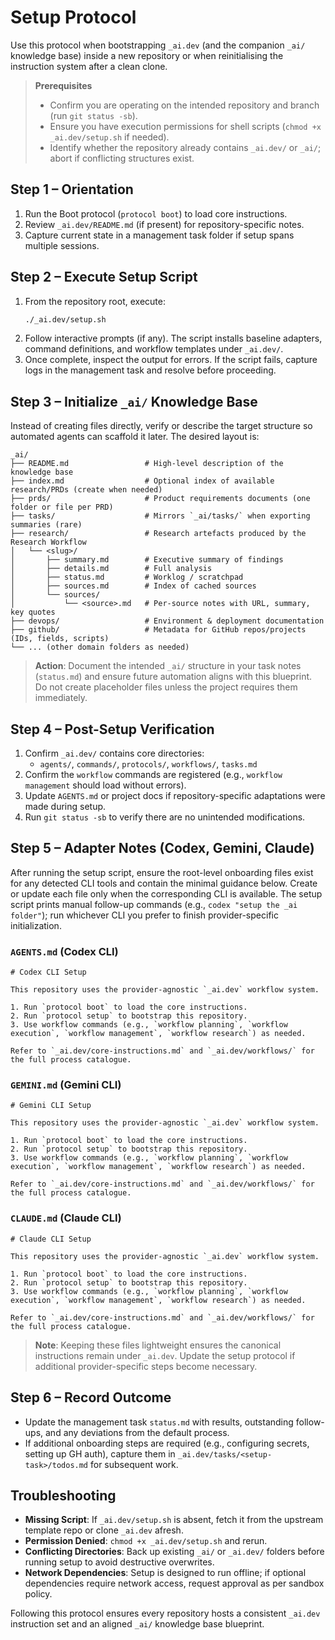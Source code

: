 # Setup Protocol

Use this protocol when bootstrapping `_ai.dev` (and the companion `_ai/` knowledge base) inside a new repository or when reinitialising the instruction system after a clean clone.

> **Prerequisites**
> - Confirm you are operating on the intended repository and branch (run `git status -sb`).
> - Ensure you have execution permissions for shell scripts (`chmod +x _ai.dev/setup.sh` if needed).
> - Identify whether the repository already contains `_ai.dev/` or `_ai/`; abort if conflicting structures exist.

## Step 1 – Orientation
1. Run the Boot protocol (`protocol boot`) to load core instructions.
2. Review `_ai.dev/README.md` (if present) for repository-specific notes.
3. Capture current state in a management task folder if setup spans multiple sessions.

## Step 2 – Execute Setup Script
1. From the repository root, execute:
   ```bash
   ./_ai.dev/setup.sh
   ```
2. Follow interactive prompts (if any). The script installs baseline adapters, command definitions, and workflow templates under `_ai.dev/`.
3. Once complete, inspect the output for errors. If the script fails, capture logs in the management task and resolve before proceeding.

## Step 3 – Initialize `_ai/` Knowledge Base
Instead of creating files directly, verify or describe the target structure so automated agents can scaffold it later. The desired layout is:

```
_ai/
├── README.md                 # High-level description of the knowledge base
├── index.md                  # Optional index of available research/PRDs (create when needed)
├── prds/                     # Product requirements documents (one folder or file per PRD)
├── tasks/                    # Mirrors `_ai/tasks/` when exporting summaries (rare)
├── research/                 # Research artefacts produced by the Research Workflow
│   └── <slug>/
│       ├── summary.md        # Executive summary of findings
│       ├── details.md        # Full analysis
│       ├── status.md         # Worklog / scratchpad
│       ├── sources.md        # Index of cached sources
│       └── sources/
│           └── <source>.md   # Per-source notes with URL, summary, key quotes
├── devops/                   # Environment & deployment documentation
├── github/                   # Metadata for GitHub repos/projects (IDs, fields, scripts)
└── ... (other domain folders as needed)
```

> **Action**: Document the intended `_ai/` structure in your task notes (`status.md`) and ensure future automation aligns with this blueprint. Do not create placeholder files unless the project requires them immediately.

## Step 4 – Post-Setup Verification
1. Confirm `_ai.dev/` contains core directories:
   - `agents/`, `commands/`, `protocols/`, `workflows/`, `tasks.md`
2. Confirm the `workflow` commands are registered (e.g., `workflow management` should load without errors).
3. Update `AGENTS.md` or project docs if repository-specific adaptations were made during setup.
4. Run `git status -sb` to verify there are no unintended modifications.

## Step 5 – Adapter Notes (Codex, Gemini, Claude)
After running the setup script, ensure the root-level onboarding files exist for any detected CLI tools and contain the minimal guidance below. Create or update each file only when the corresponding CLI is available. The setup script prints manual follow-up commands (e.g., `codex "setup the _ai folder"`); run whichever CLI you prefer to finish provider-specific initialization.

### `AGENTS.md` (Codex CLI)
```
# Codex CLI Setup

This repository uses the provider-agnostic `_ai.dev` workflow system.

1. Run `protocol boot` to load the core instructions.
2. Run `protocol setup` to bootstrap this repository.
3. Use workflow commands (e.g., `workflow planning`, `workflow execution`, `workflow management`, `workflow research`) as needed.

Refer to `_ai.dev/core-instructions.md` and `_ai.dev/workflows/` for the full process catalogue.
```

### `GEMINI.md` (Gemini CLI)
```
# Gemini CLI Setup

This repository uses the provider-agnostic `_ai.dev` workflow system.

1. Run `protocol boot` to load the core instructions.
2. Run `protocol setup` to bootstrap this repository.
3. Use workflow commands (e.g., `workflow planning`, `workflow execution`, `workflow management`, `workflow research`) as needed.

Refer to `_ai.dev/core-instructions.md` and `_ai.dev/workflows/` for the full process catalogue.
```

### `CLAUDE.md` (Claude CLI)
```
# Claude CLI Setup

This repository uses the provider-agnostic `_ai.dev` workflow system.

1. Run `protocol boot` to load the core instructions.
2. Run `protocol setup` to bootstrap this repository.
3. Use workflow commands (e.g., `workflow planning`, `workflow execution`, `workflow management`, `workflow research`) as needed.

Refer to `_ai.dev/core-instructions.md` and `_ai.dev/workflows/` for the full process catalogue.
```

> **Note**: Keeping these files lightweight ensures the canonical instructions remain under `_ai.dev`. Update the setup protocol if additional provider-specific steps become necessary.

## Step 6 – Record Outcome
- Update the management task `status.md` with results, outstanding follow-ups, and any deviations from the default process.
- If additional onboarding steps are required (e.g., configuring secrets, setting up GH auth), capture them in `_ai.dev/tasks/<setup-task>/todos.md` for subsequent work.

## Troubleshooting
- **Missing Script**: If `_ai.dev/setup.sh` is absent, fetch it from the upstream template repo or clone `_ai.dev` afresh.
- **Permission Denied**: `chmod +x _ai.dev/setup.sh` and rerun.
- **Conflicting Directories**: Back up existing `_ai/` or `_ai.dev/` folders before running setup to avoid destructive overwrites.
- **Network Dependencies**: Setup is designed to run offline; if optional dependencies require network access, request approval as per sandbox policy.

Following this protocol ensures every repository hosts a consistent `_ai.dev` instruction set and an aligned `_ai/` knowledge base blueprint.

